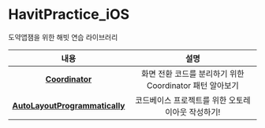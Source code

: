 # HavitPractice_iOS
도약앱잼을 위한 해빗 연습 라이브러리

|  <center>내용</center> |  <center>설명</center> |  
|:--------|:--------:|
|<center>**[Coordinator](https://beansbin.oopy.io/1de53ecd-4bca-41cb-90b2-8411530ddc3a)**</center> | <center> 화면 전환 코드를 분리하기 위한 Coordinator 패턴 알아보기 </center> |
|<center>**[AutoLayoutProgrammatically](https://beansbin.oopy.io/dbd213e5-1422-4ffd-98e5-a14facba58d9)**</center> | <center> 코드베이스 프로젝트를 위한 오토레이아웃 작성하기! </center> |

